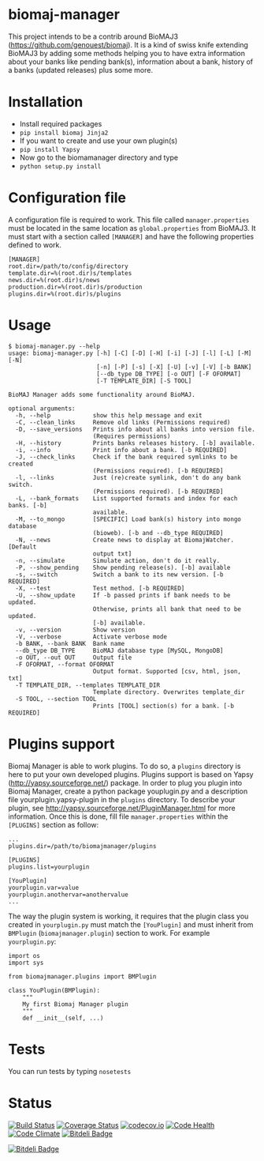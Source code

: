 biomaj-manager
==============

This project intends to be a contrib around BioMAJ3 (https://github.com/genouest/biomaj).
It is a kind of swiss knife extending BioMAJ3 by adding some methods helping you to have
extra information about your banks like pending bank(s), information about a bank, history
of a banks (updated releases) plus some more.

Installation
============

* Install required packages
 * `pip install biomaj Jinja2`
* If you want to create and use your own plugin(s)
 * `pip install Yapsy`
* Now go to the biomamanager directory and type
 * `python setup.py install`

Configuration file
==================

A configuration file is required to work. This file called `manager.properties` must be located
in the same location as `global.properties` from BioMAJ3.
It must start with a section called `[MANAGER]` and have the following properties defined to work.

```
[MANAGER]
root.dir=/path/to/config/directory
template.dir=%(root.dir)s/templates
news.dir=%(root.dir)s/news
production.dir=%(root.dir)s/production
plugins.dir=%(root.dir)s/plugins
```

Usage
=====
```
$ biomaj-manager.py --help
usage: biomaj-manager.py [-h] [-C] [-D] [-H] [-i] [-J] [-l] [-L] [-M] [-N]
                         [-n] [-P] [-s] [-X] [-U] [-v] [-V] [-b BANK]
                         [--db_type DB_TYPE] [-o OUT] [-F OFORMAT]
                         [-T TEMPLATE_DIR] [-S TOOL]

BioMAJ Manager adds some functionality around BioMAJ.

optional arguments:
  -h, --help            show this help message and exit
  -C, --clean_links     Remove old links (Permissions required)
  -D, --save_versions   Prints info about all banks into version file.
                        (Requires permissions)
  -H, --history         Prints banks releases history. [-b] available.
  -i, --info            Print info about a bank. [-b REQUIRED]
  -J, --check_links     Check if the bank required symlinks to be created
                        (Permissions required). [-b REQUIRED]
  -l, --links           Just (re)create symlink, don't do any bank switch.
                        (Permissions required). [-b REQUIRED]
  -L, --bank_formats    List supported formats and index for each banks. [-b]
                        available.
  -M, --to_mongo        [SPECIFIC] Load bank(s) history into mongo database
                        (bioweb). [-b and --db_type REQUIRED]
  -N, --news            Create news to display at BiomajWatcher. [Default
                        output txt]
  -n, --simulate        Simulate action, don't do it really.
  -P, --show_pending    Show pending release(s). [-b] available
  -s, --switch          Switch a bank to its new version. [-b REQUIRED]
  -X, --test            Test method. [-b REQUIRED]
  -U, --show_update     If -b passed prints if bank needs to be updated.
                        Otherwise, prints all bank that need to be updated.
                        [-b] available.
  -v, --version         Show version
  -V, --verbose         Activate verbose mode
  -b BANK, --bank BANK  Bank name
  --db_type DB_TYPE     BioMAJ database type [MySQL, MongoDB]
  -o OUT, --out OUT     Output file
  -F OFORMAT, --format OFORMAT
                        Output format. Supported [csv, html, json, txt]
  -T TEMPLATE_DIR, --templates TEMPLATE_DIR
                        Template directory. Overwrites template_dir
  -S TOOL, --section TOOL
                        Prints [TOOL] section(s) for a bank. [-b REQUIRED]
```

Plugins support
===============

Biomaj Manager is able to work plugins. To do so, a `plugins` directory is here to put your own developed
plugins. Plugins support is based on Yapsy (http://yapsy.sourceforge.net/) package. In order to plug you
plugin into Biomaj Manager, create a python package youplugin.py and a description file yourplugin.yapsy-plugin
in the `plugins` directory. To describe your plugin, see http://yapsy.sourceforge.net/PluginManager.html for
more information.
Once this is done, fill file `manager.properties` within the `[PLUGINS]` section as follow:
```
...
plugins.dir=/path/to/biomajmanager/plugins

[PLUGINS]
plugins.list=yourplugin

[YouPlugin]
yourplugin.var=value
yourplugin.anothervar=anothervalue
...
``` 
The way the plugin system is working, it requires that the plugin class you created in `yourplugin.py`
must match the `[YouPlugin]` and must inherit from `BMPlugin` (`biomajmanager.plugin`) section to work.
For example `yourplugin.py`:
```
import os
import sys

from biomajmanager.plugins import BMPlugin

class YouPlugin(BMPlugin):
    """
    My first Biomaj Manager plugin
    """
    def __init__(self, ...)

```

Tests
=====

You can run tests by typing `nosetests`

Status
======
[![Build Status](https://travis-ci.org/horkko/biomaj-manager.svg?branch=master)](https://travis-ci.org/horkko/biomaj-manager)
[![Coverage Status](https://coveralls.io/repos/github/horkko/biomajmanager/badge.svg?branch=master)](https://coveralls.io/github/horkko/biomajmanager?branch=master)
[![codecov.io](https://codecov.io/github/horkko/biomaj-manager/coverage.svg?branch=master)](https://codecov.io/github/horkko/biomaj-manager?branch=master)
[![Code Health](https://landscape.io/github/horkko/biomaj-manager/master/landscape.svg?style=flat)](https://landscape.io/github/horkko/biomaji-manager/master)
[![Code Climate](https://codeclimate.com/github/horkko/biomaj-manager/badges/gpa.svg)](https://codeclimate.com/github/horkko/biomaj-manager)
[![Bitdeli Badge](https://d2weczhvl823v0.cloudfront.net/horkko/biomaj-manager/trend.png)](https://bitdeli.com/free "Bitdeli Badge")


[![Bitdeli Badge](https://d2weczhvl823v0.cloudfront.net/horkko/biomaj-manager/trend.png)](https://bitdeli.com/free "Bitdeli Badge")

